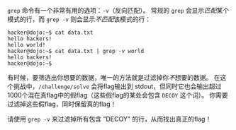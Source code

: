 `grep` 命令有一个非常有用的选项：`-v`（反向匹配）。
常规的 `grep` 会显示*匹配*某个模式的行，而 `grep -v` 则会显示*不匹配*该模式的行：

```console
hacker@dojo:~$ cat data.txt
hello hackers!
hello world!
hacker@dojo:~$ cat data.txt | grep -v world
hello hackers!
hacker@dojo:~$
```

有时候，要筛选出你想要的数据，唯一的方法就是过滤掉你*不*想要的数据。
在这个挑战中，`/challenge/solve` 会将flag输出到 stdout，但同时它也会输出超过1000个混在真flag中的假flag（这些假flag的某处会包含 `DECOY` 这个词）。
你需要过滤掉这些假flag，同时保留真的flag！

请使用 `grep -v` 来过滤掉所有包含 "DECOY" 的行，从而找出真正的flag！
